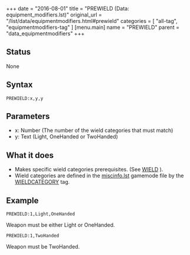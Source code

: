 +++
date = "2016-08-01"
title = "PREWIELD (Data: equipment_modifiers.lst)"
original_url = "/list/data/equipmentmodifiers.html#prewield"
categories = [ "all-tag", "equipmentmodifiers-tag" ]
[menu.main]
    name = "PREWIELD"
    parent = "data_equipmentmodifiers"
+++

## Status

None

## Syntax

`PREWIELD:x,y,y`

## Parameters

-   x: Number (The number of the wield categories that
    must match)
-   y: Text (Light, OneHanded or TwoHanded)



What it does
------------

-   Makes specific wield categories prerequisites. (See
    [WIELD](/list/data/equipment/wield.html) ).
-   Wield categories are defined in the
    [miscinfo.lst](/list/system/gamemode-miscinfo.html) gamemode file by
    the
    [WIELDCATEGORY](/list/system/gamemode-miscinfo/wieldcategory.html) tag.

Example
-------

`PREWIELD:1,Light,OneHanded`

Weapon must be either Light or OneHanded.

`PREWIELD:1,TwoHanded`

Weapon must be TwoHanded.

